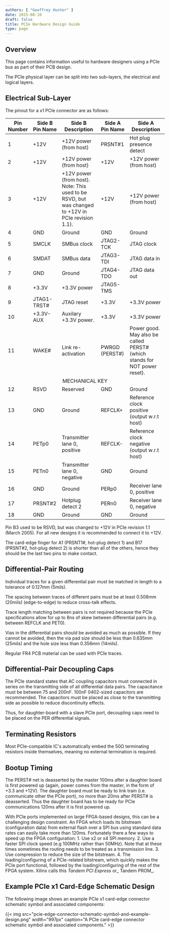 ```yaml
---
authors: [ "Geoffrey Hunter" ]
date: 2015-08-10
draft: false
title: PCIe Hardware Design Guide
type: page
---
```


## Overview

This page contains information useful to hardware designers using a PCIe bus as part of their PCB design.

The PCIe physical layer can be split into two sub-layers, the electrical and logical layers.

## Electrical Sub-Layer

The pinout for a x1 PCIe connector are as follows:

<table>
  <thead>
    <tr>
      <th>Pin Number</th>
      <th>Side B Pin Name</th>
      <th>Side B Description</th>
      <th>Side A Pin Name</th>
      <th>Side A Description</th>
    </tr>
  </thead>
  <tbody>
<tr>
<td>1</td>
<td>+12V</td>
<td>+12V power (from host)</td>
<td>PRSNT#1</td>
<td>Hot plug presence detect</td>
</tr>
<tr>
<td>2</td>
<td>+12V</td>
<td>+12V power (from host)</td>
<td>+12V</td>
<td>+12V power (from host)</td>
</tr>
<tr>
<td>3</td>
<td>+12V</td>
<td>+12V power (from host). Note: This used to be RSVD, but was changed to +12V in PCIe revision 1.1).</td>
<td>+12V</td>
<td>+12V power (from host)</td>
</tr>
<tr>
<td>4</td>
<td>GND</td>
<td>Ground</td>
<td>GND</td>
<td>Ground</td>
</tr>
<tr>
<td>5</td>
<td>SMCLK</td>
<td>SMBus clock</td>
<td>JTAG2-TCK</td>
<td> JTAG clock</td>
</tr>
<tr>
<td>6</td>
<td>SMDAT</td>
<td>SMBus data</td>
<td>JTAG3-TDI </td>
<td>JTAG data in </td>
</tr>
<tr>
<td>7</td>
<td> GND</td>
<td>Ground </td>
<td>JTAG4-TDO </td>
<td>JTAG data out</td>
</tr>
<tr>
<td>8</td>
<td>+3.3V</td>
<td>+3.3V power </td>
<td>JTAG5-TMS </td>
<td></td>
</tr>
<tr>
<td>9</td>
<td>JTAG1-TRST#</td>
<td>JTAG reset </td>
<td>+3.3V</td>
<td>+3.3V power </td>
</tr>
<tr>
<td>10</td>
<td>+3.3V-AUX</td>
<td>Auxilary +3.3V power.</td>
<td>+3.3V</td>
<td>+3.3V power</td>
</tr>
<tr>
<td>11</td>
<td>WAKE#</td>
<td>Link re-activation</td>
<td>PWRGD (PERST#)</td>
<td>Power good. May also be called PERST# (which stands for NOT power reset).</td>
</tr>
<tr>
<td colspan="5" style="text-align: center;" >MECHANICAL KEY</td>
</tr>
<tr>
<td>12</td>
<td>RSVD</td>
<td>Reserved </td>
<td>GND </td>
<td>Ground </td>
</tr>
<tr>
<td>13</td>
<td>GND</td>
<td> Ground</td>
<td>REFCLK+ </td>
<td>Reference clock positive (output w.r.t host)</td>
</tr>
<tr>
<td>14</td>
<td>PETp0</td>
<td>Transmitter lane 0, positive</td>
<td>REFCLK-</td>
<td>Reference clock negative (output w.r.t host)</td>
</tr>
<tr>
<td>15</td>
<td>PETn0</td>
<td>Transmitter lane 0, negative</td>
<td>GND</td>
<td>Ground</td>
</tr>
<tr>
<td>16</td>
<td>GND</td>
<td>Ground</td>
<td>PERp0</td>
<td>Receiver lane 0, positive</td>
</tr>
<tr>
<td>17</td>
<td>PRSNT#2</td>
<td>Hotplug detect 2</td>
<td>PERn0</td>
<td>Receiver lane 0, negative</td>
</tr>
<tr>
<td>18</td>
<td>GND</td>
<td>Ground</td>
<td>GND</td>
<td>Ground</td>
</tr>
</tbody>
</table>

Pin B3 used to be RSVD, but was changed to +12V in PCIe revision 1.1 (March 2005). For all new designs it is recommended to connect it to +12V.

The card-edge finger for A1 (PRSNT1#, hot-plug detect 1) and B17 (PRSNT#2, hot-plug detect 2) is shorter than all of the others, hence they should be the last two pins to make contact.

## Differential-Pair Routing

Individual traces for a given differential pair must be matched in length to a tolerance of 0.127mm (5mils).

The spacing between traces of different pairs must be at least 0.508mm (20mils) (edge-to-edge) to reduce cross-talk effects.

Trace length matching between pairs is not required because the PCIe specifications allow for up to 8ns of skew between differential pairs (e.g. between REFCLK and PET0).

Vias in the differential pairs should be avoided as much as possible. If they cannot be avoided, then the via pad size should be less than 0.635mm (25mils) and the hole size less than 0.356mm (14mils).

Regular FR4 PCB material can be used with PCIe traces.

## Differential-Pair Decoupling Caps

The PCIe standard states that AC coupling capacitors must connected in series on the transmitting side of all differential data pairs. The capacitance must be between 75 and 200nF. 100nF 0402-sized capacitors are recommended. The capacitors must be placed as close to the transmitting side as possible to reduce discontinuity effects.

Thus, for daughter-board with a slave PCIe port, decoupling caps need to be placed on the PER differential signals.

## Terminating Resistors

Most PCIe-compatible IC's automatically embed the 50Ω terminating resistors inside themselves, meaning no external termination is required.

## Bootup Timing

The PERST# net is deasserted by the master 100ms after a daughter board is first powered up (again, power comes from the master, in the form of +3.3 and +12V). The daughter board must be ready to link train (i.e. communicate other the PCIe port), no more than 20ms after PERST# is deasserted. Thus the daughter board has to be ready for PCIe communications 120ms after it is first powered up.

With PCIe ports implemented on large FPGA-based designs, this can be a challenging design constraint. An FPGA which loads its bitstream (configuration data) from external flash over a SPI bus using standard data rates can easily take more than 120ms. Fortunately there a few ways to speed up the FPGA configuration:  1. Use x2 or x4 SPI memory.  2. Use a faster SPI clock speed (e.g 100MHz rather than 50MHz). Note that at these times sometimes the routing needs to be treated as a transmission line.  3. Use compression to reduce the size of the bitstream.  4. The loading/configuring of a PCIe-related bitstream, which quickly makes the PCIe port functional, followed by the loading/configuring of the rest of the FPGA system. Xilinx calls this _Tandem PCI Express_ or_ Tandem PROM_.

## Example PCIe x1 Card-Edge Schematic Design

The following image shows an example PCIe x1 card-edge connector schematic symbol and associated components:

{{< img src="pcie-edge-connector-schematic-symbol-and-example-design.png" width="997px" caption="A PCIe card-edge connector schematic symbol and associated components."  >}}
